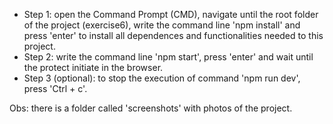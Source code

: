 - Step 1: open the Command Prompt (CMD), navigate until the root folder of the project (exercise6), write the command line 'npm install' and press 'enter' to install all dependences and functionalities needed to this project.
- Step 2: write the command line 'npm start', press 'enter' and wait until the protect initiate in the browser.
- Step 3 (optional): to stop the execution of command 'npm run dev', press 'Ctrl + c'.

Obs: there is a folder called 'screenshots' with photos of the project.